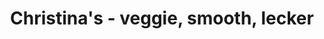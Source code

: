 ---
title: "Christina's - veggie, smooth, lecker"
url: /abensberg/christinas-veggie-smooth-lecker/
shop: Gemüse & Obst
---